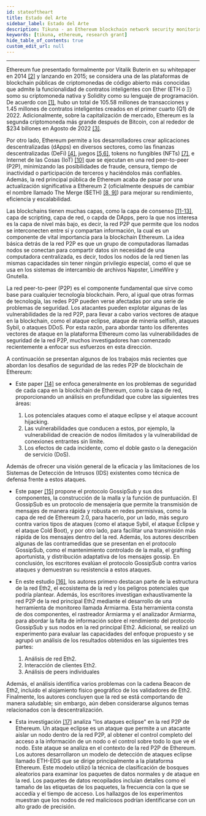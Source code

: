 ```yaml
---
id: stateoftheart
title: Estado del Arte
sidebar_label: Estado del Arte
description: Tikuna - an Ethereum blockchain network security monitoring system
keywords: [tikuna, ethereum, research grant]
hide_table_of_contents: true
custom_edit_url: null
---
```

---

Ethereum fue presentado formalmente por Vitalik Buterin en su whitepaper en 2014 [[2]](references.md) y lanzando en 2015; se considera una de las plataformas de blockchain públicas de criptomonedas de código abierto más conocidas que admite la funcionalidad de contratos inteligentes con Ether (ETH o Ξ) somo su criptomoneda nativa y Solidity como su lenguaje de programación. De acuerdo con [[1]](references.md), hubo un total de 105.58 millones de transacciones y 1.45 millones de contratos inteligentes creados en el primer cuarto (Q1) de 2022. Adicionalmente, sobre la capitalización de mercado, Ethereum es la segunda criptomoneda más grande después de Bitcoin, con al rededor de $234 billones en Agosto de 2022 [[3]](references.md).

Por otro lado, Ethereum permite a los desarrolladores crear aplicaciones descentralizadas (dApps) en diversos sectores, como las finanzas descentralizadas (DeFi) [[4]](references.md), juegos [[5,6]](references.md), tokens no fungibles (NFTs) [[7]](references.md), e Internet de las Cosas (IoT) [[10]](references.md) que se ejecutan en una red peer-to-peer (P2P), minimizando las posibilidades de fraude, censura, tiempo de inactividad o participación de terceros y haciéndolos más confiables. Además, la red principal pública de Ethereum acaba de pasar por una actualización significativa a Ethereum 2 (oficialmente después de cambiar el nombre llamado The Merge ($ETH) [[8, 9]](references.md)) para mejorar su rendimiento, eficiencia y escalabilidad.

Las blockchains tienen muchas capas, como la capa de consenso [[11-13]](references.md), capa de scripting, capa de red, o capda de DApps, pero la que nos interesa es la capa de nivel más bajo, es decir, la red P2P que permite que los nodos se interconecten entre sí y compartan información, la cual es un componente de vital importancia para la blockchain Ethereum. La idea básica detrás de la red P2P es que un grupo de computadoras llamadas nodos se conectan para compartir datos sin necesidad de una computadora centralizada, es decir, todos los nodos de la red tienen las mismas capacidades sin tener ningún privilegio especial, como el que se usa en los sistemas de intercambio de archivos Napster, LimeWire y Gnutella.

La red peer-to-peer (P2P) es el componente fundamental que sirve como base para cualquier tecnología blockchain. Pero, al igual que otras formas de tecnología, las redes P2P pueden verse afectadas por una serie de problemas de seguridad. Los atacantes pueden explotar algunas de las vulnerabilidades de la red P2P, para llevar a cabo varios vectores de ataque en la  blockchain, como el ataque eclipse, ataque de mineria selfish, ataques Sybil, o ataques DDoS. Por esta razón, para abordar tanto los diferentes vectores de ataque en la plataforma Ethereum como las vulnerabilidades de seguridad de la red P2P, muchos investigadores han comenzado recientemente a enfocar sus esfuerzos en esta dirección.

A continuación se presentan algunos de los trabajos más recientes que abordan los desafíos de seguridad de las redes P2P de blockchain de Ethereum:

- Este paper [[14]](references.md) se enfoca generalmente en los problemas de seguridad de cada capa en la blockchain de Ethereum, como la capa de red, proporcionando un análisis en profundidad que cubre las siguientes tres áreas:

    1. Los potenciales ataques como el ataque eclipse y el ataque account hijacking.
    2. Las vulnerabilidades que conducen a estos, por ejemplo, la vulnerabilidad de creación de nodos ilimitados y la vulnerabilidad de conexiones entrantes sin límite.
    3. Los efectos de cada incidente, como el doble gasto o la denegación de servicio (DoS). 

 Además de ofrecer una visión general de la eficacia y las limitaciones de los Sistemas de Detección de Intrusos (IDS) existentes como técnica de defensa frente a estos ataques.

- Este paper [[15]](references.md) propone el protocolo GossipSub y sus dos componentes, la construcción de la malla y la función de puntuación. El GossipSub es un protocolo de mensajería que permite la transmisión de mensajes de manera rápida y robusta en redes permisivas, como la capa de red de Ethereum 2.0, para hacerlo, por un lado, más seguro contra varios tipos de ataques (como el ataque Sybil, el ataque Eclipse y el ataque Cold Boot), y por otro lado, para facilitar una transmisión más rápida de los mensajes dentro del la red. Además, los autores describen algunas de las contramedidas que se presentan en el protocolo GossipSub, como el mantenimiento controlado de la malla, el grafting aportunista, y distribución adaptativa de los mensajes gossip. En conclusión, los escritores evalúan el protocolo GossipSub contra varios ataques y demuestran su resistencia a estos ataques.

- En este estudio [[16]](references.md), los autores primero destacan parte de la estructura de la red Eth2, el ecosistema de la red y los peligros potenciales que podría plantear. Además, los escritores investigan exhaustivamente la red P2P de la red principal Eth2 mediante el desarrollo de una herramienta de monitoreo llamada Armiarma. Esta herramienta consta de dos componentes, el rastreador Armiarma y el analizador Armiarma, para abordar la falta de información sobre el rendimiento del protocolo GossipSub y sus nodos en la red principal Eth2. Adicional, se realizó un experimento para evaluar las capacidades del enfoque propuesto y se agrupó un análisis de los resultados obtenidos en las siguientes tres partes:

   1. Análisis de red Eth2.
   2. Interacción de clientes Eth2.
   3. Análisis de peers individuales

 Además, el análisis identifica varios problemas con la cadena Beacon de Eth2, incluido el alojamiento fisico geográfico de los validadores de Eth2. Finalmente, los autores concluyen que la red se está comportando de manera saludable; sin embargo, aún deben considerarse algunos temas relacionados con la descentralización.

- Esta investigación [[17]](references.md) analiza "los ataques eclipse" en la red P2P de Ethereum. Un ataque eclipse es un ataque que permite a un atacante aislar un nodo dentro de la red P2P, al obtener el control completo del acceso a la información de un nodo o el control sobre todo lo que ve el nodo. Este ataque se analiza en el contexto de la red P2P de Ethereum. Los autores desarrollaron un modelo de detección de ataques eclipse llamado ETH-EDS que se dirige principalmente a la plataforma Ethereum. Este modelo utilizó la técnica de clasificación de bosques aleatorios para examinar los paquetes de datos normales y de ataque en la red. Los paquetes de datos recopilados incluían detalles como el tamaño de las etiquetas de los paquetes, la frecuencia con la que se accedía y el tiempo de acceso. Los hallazgos de los experimentos muestran que los nodos de red maliciosos podrían identificarse con un alto grado de precisión.